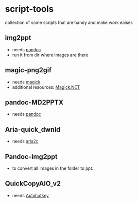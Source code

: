 # script-tools
collection of some scripts that are handy and make work eaiser.

## img2ppt

- needs [pandoc](https://pandoc.org/installing.html)
- run it from dir where images are there

## magic-png2gif

- needs [magick](https://imagemagick.org/)
- additional resources: [Magick.NET](https://github.com/dlemstra/Magick.NET)

## pandoc-MD2PPTX

- needs [pandoc](https://pandoc.org/installing.html)

## Aria-quick_dwnld

- needs [aria2c](https://aria2.github.io/)

## Pandoc-img2ppt

- to convert all images in the folder to ppt.

## QuickCopyAIO_v2

- needs [Autohotkey](https://www.autohotkey.com/)

